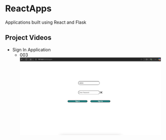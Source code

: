 # ReactApps
Applications built using React and Flask

## Project Videos 

- Sign In Application 
    -   003
[![Watch the video](./App_SignIn/miscellaneous/site_state_000.png)]( https://youtu.be/nPEJwv_qrFU )
